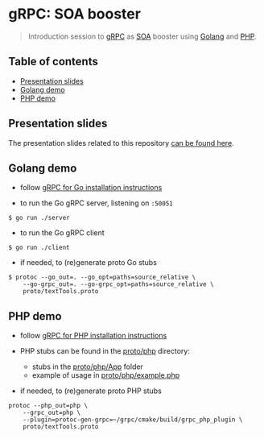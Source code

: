 # gRPC: SOA booster

> Introduction session to [gRPC](https://grpc.io) as [SOA](https://en.wikipedia.org/wiki/Service-oriented_architecture) booster using [Golang](https://go.dev) and [PHP](https://php.net).

## Table of contents

- [Presentation slides](#presnetation-slides)
- [Golang demo](#golang-demo)
- [PHP demo](#php-demo)

## Presentation slides

The presentation slides related to this repository [can be found here](https://docs.google.com/presentation/d/149Ia9TpyfdponGmLNFyFnPqMib_1-GRX7ruUfuvxnYw).

## Golang demo

- follow [gRPC for Go installation instructions](https://grpc.io/docs/languages/go/quickstart/)

- to run the Go gRPC server, listening on `:50051`

```shell
$ go run ./server
```

- to run the Go gRPC client

```shell
$ go run ./client
```

- if needed, to (re)generate proto Go stubs

```shell
$ protoc --go_out=. --go_opt=paths=source_relative \
    --go-grpc_out=. --go-grpc_opt=paths=source_relative \
    proto/textTools.proto
```

## PHP demo

- follow [gRPC for PHP installation instructions](https://grpc.io/docs/languages/php/quickstart/)

- PHP stubs can be found in the [proto/php](proto/php) directory:
    - stubs in the [proto/php/App](proto/php/App) folder
    - example of usage in [proto/php/example.php](proto/php/example.php)

- if needed, to (re)generate proto PHP stubs

```shell
protoc --php_out=php \
    --grpc_out=php \
    --plugin=protoc-gen-grpc=~/grpc/cmake/build/grpc_php_plugin \
    proto/textTools.proto
```
